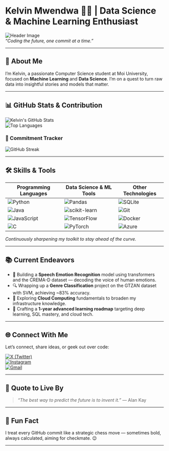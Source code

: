 # Kelvin Mwendwa 👨‍💻 | Data Science & Machine Learning Enthusiast

![Header Image](https://images.unsplash.com/photo-1519389950473-47ba0277781c?auto=format&fit=crop&w=1350&q=80)  
*“Coding the future, one commit at a time.”*

---

## 🚀 About Me

I’m Kelvin, a passionate Computer Science student at Moi University, focused on **Machine Learning** and **Data Science**. I’m on a quest to turn raw data into insightful stories and models that matter.

---

## 📊 GitHub Stats & Contribution

![Kelvin's GitHub Stats](https://github-readme-stats.vercel.app/api?username=kelvin17-glitch&show_icons=true&count_private=true&theme=radical)  
![Top Languages](https://github-readme-stats.vercel.app/api/top-langs/?username=kelvin17-glitch&layout=compact&theme=radical)

### 📅 Commitment Tracker

![GitHub Streak](https://github-readme-streak-stats.herokuapp.com/?user=kelvin17-glitch&theme=radical)

---

## 🛠️ Skills & Tools

| Programming Languages | Data Science & ML Tools         | Other Technologies        |
|----------------------|--------------------------------|--------------------------|
| ![Python](https://img.shields.io/badge/-Python-3776AB?style=for-the-badge&logo=python&logoColor=white) | ![Pandas](https://img.shields.io/badge/-Pandas-150458?style=for-the-badge&logo=pandas&logoColor=white) | ![SQLite](https://img.shields.io/badge/-SQLite-003B57?style=for-the-badge&logo=sqlite&logoColor=white) |
| ![Java](https://img.shields.io/badge/-Java-007396?style=for-the-badge&logo=java&logoColor=white) | ![scikit-learn](https://img.shields.io/badge/-scikit--learn-F7931E?style=for-the-badge&logo=scikit-learn&logoColor=white) | ![Git](https://img.shields.io/badge/-Git-F05032?style=for-the-badge&logo=git&logoColor=white) |
| ![JavaScript](https://img.shields.io/badge/-JavaScript-F7DF1E?style=for-the-badge&logo=javascript&logoColor=black) | ![TensorFlow](https://img.shields.io/badge/-TensorFlow-FF6F00?style=for-the-badge&logo=tensorflow&logoColor=white) | ![Docker](https://img.shields.io/badge/-Docker-2496ED?style=for-the-badge&logo=docker&logoColor=white) |
| ![C](https://img.shields.io/badge/-C-00599C?style=for-the-badge&logo=c&logoColor=white) | ![PyTorch](https://img.shields.io/badge/-PyTorch-EE4C2C?style=for-the-badge&logo=pytorch&logoColor=white) | ![Azure](https://img.shields.io/badge/-Azure-0078D4?style=for-the-badge&logo=microsoft-azure&logoColor=white) |

*Continuously sharpening my toolkit to stay ahead of the curve.*

---

## 📚 Current Endeavors

- 🎯 Building a **Speech Emotion Recognition** model using transformers and the CREMA-D dataset — decoding the voice of human emotions.
- 🔍 Wrapping up a **Genre Classification** project on the GTZAN dataset with SVM, achieving ~83% accuracy.
- 🌱 Exploring **Cloud Computing** fundamentals to broaden my infrastructure knowledge.
- 🧠 Crafting a **1-year advanced learning roadmap** targeting deep learning, SQL mastery, and cloud tech.

---

## 🌐 Connect With Me

Let’s connect, share ideas, or geek out over code:

[![X (Twitter)](https://img.shields.io/badge/-@its_kelvin17-1DA1F2?style=for-the-badge&logo=twitter&logoColor=white)](https://twitter.com/its_kelvin17)  
[![Instagram](https://img.shields.io/badge/-@mwndwa._-E4405F?style=for-the-badge&logo=instagram&logoColor=white)](https://instagram.com/mwndwa._)  
[![Gmail](https://img.shields.io/badge/-kelvinmwendwa290505@gmail.com-D14836?style=for-the-badge&logo=gmail&logoColor=white)](mailto:kelvin17.glitch@gmail.com)

---

## 💬 Quote to Live By

> *“The best way to predict the future is to invent it.”* — Alan Kay

---

## 📌 Fun Fact

I treat every GitHub commit like a strategic chess move — sometimes bold, always calculated, aiming for checkmate. 😉

---
